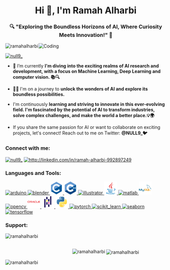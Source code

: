 <h1 align="center">Hi 👋, I'm Ramah Alharbi</h1>
<h3 align="center">🔍 "Exploring the Boundless Horizons of AI, Where Curiosity Meets Innovation!" 🌌</h3>
<img align="right" alt="Coding" width="400" src="https://media.giphy.com/media/Hrm0LJNRkPHDkLIHz9/giphy.gif">

<p align="left"> <img src="https://komarev.com/ghpvc/?username=ramahalharbi&label=Profile%20views&color=0e75b6&style=flat" alt="ramahalharbi" /> </p>

<p align="left"> <a href="https://twitter.com/null9_" target="blank"><img src="https://img.shields.io/twitter/follow/null9_?logo=twitter&style=for-the-badge" alt="null9_" /></a> </p>

- 🌱 I’m currently **I'm diving into the exciting realms of AI research and development, with a focus on Machine Learning, Deep Learning and computer vision. 📚🔍**

- 🤖🌱 I'm on a journey to **unlock the wonders of AI and explore its boundless possibilities.**

- I'm continuously **learning and striving to innovate in this ever-evolving field. I'm fascinated by the potential of AI to transform industries, solve complex challenges, and make the world a better place.💡🌍**

- If you share the same passion for AI or want to collaborate on exciting projects, let's connect! Reach out to me on Twitter: **@NULL9_🐦**

<h3 align="left">Connect with me:</h3>
<p align="left">
<a href="https://twitter.com/null9_" target="blank"><img align="center" src="https://raw.githubusercontent.com/rahuldkjain/github-profile-readme-generator/master/src/images/icons/Social/twitter.svg" alt="null9_" height="30" width="40" /></a>
<a href="https://linkedin.com/in/http://linkedin.com/in/ramah-alharbi-992897249" target="blank"><img align="center" src="https://raw.githubusercontent.com/rahuldkjain/github-profile-readme-generator/master/src/images/icons/Social/linked-in-alt.svg" alt="http://linkedin.com/in/ramah-alharbi-992897249" height="30" width="40" /></a>
</p>

<h3 align="left">Languages and Tools:</h3>
<p align="left"> <a href="https://www.arduino.cc/" target="_blank" rel="noreferrer"> <img src="https://cdn.worldvectorlogo.com/logos/arduino-1.svg" alt="arduino" width="40" height="40"/> </a> <a href="https://www.blender.org/" target="_blank" rel="noreferrer"> <img src="https://download.blender.org/branding/community/blender_community_badge_white.svg" alt="blender" width="40" height="40"/> </a> <a href="https://www.cprogramming.com/" target="_blank" rel="noreferrer"> <img src="https://raw.githubusercontent.com/devicons/devicon/master/icons/c/c-original.svg" alt="c" width="40" height="40"/> </a> <a href="https://www.w3schools.com/cpp/" target="_blank" rel="noreferrer"> <img src="https://raw.githubusercontent.com/devicons/devicon/master/icons/cplusplus/cplusplus-original.svg" alt="cplusplus" width="40" height="40"/> </a> <a href="https://www.adobe.com/in/products/illustrator.html" target="_blank" rel="noreferrer"> <img src="https://www.vectorlogo.zone/logos/adobe_illustrator/adobe_illustrator-icon.svg" alt="illustrator" width="40" height="40"/> </a> <a href="https://www.java.com" target="_blank" rel="noreferrer"> <img src="https://raw.githubusercontent.com/devicons/devicon/master/icons/java/java-original.svg" alt="java" width="40" height="40"/> </a> <a href="https://www.mathworks.com/" target="_blank" rel="noreferrer"> <img src="https://upload.wikimedia.org/wikipedia/commons/2/21/Matlab_Logo.png" alt="matlab" width="40" height="40"/> </a> <a href="https://www.mysql.com/" target="_blank" rel="noreferrer"> <img src="https://raw.githubusercontent.com/devicons/devicon/master/icons/mysql/mysql-original-wordmark.svg" alt="mysql" width="40" height="40"/> </a> <a href="https://opencv.org/" target="_blank" rel="noreferrer"> <img src="https://www.vectorlogo.zone/logos/opencv/opencv-icon.svg" alt="opencv" width="40" height="40"/> </a> <a href="https://www.oracle.com/" target="_blank" rel="noreferrer"> <img src="https://raw.githubusercontent.com/devicons/devicon/master/icons/oracle/oracle-original.svg" alt="oracle" width="40" height="40"/> </a> <a href="https://pandas.pydata.org/" target="_blank" rel="noreferrer"> <img src="https://raw.githubusercontent.com/devicons/devicon/2ae2a900d2f041da66e950e4d48052658d850630/icons/pandas/pandas-original.svg" alt="pandas" width="40" height="40"/> </a> <a href="https://www.python.org" target="_blank" rel="noreferrer"> <img src="https://raw.githubusercontent.com/devicons/devicon/master/icons/python/python-original.svg" alt="python" width="40" height="40"/> </a> <a href="https://pytorch.org/" target="_blank" rel="noreferrer"> <img src="https://www.vectorlogo.zone/logos/pytorch/pytorch-icon.svg" alt="pytorch" width="40" height="40"/> </a> <a href="https://scikit-learn.org/" target="_blank" rel="noreferrer"> <img src="https://upload.wikimedia.org/wikipedia/commons/0/05/Scikit_learn_logo_small.svg" alt="scikit_learn" width="40" height="40"/> </a> <a href="https://seaborn.pydata.org/" target="_blank" rel="noreferrer"> <img src="https://seaborn.pydata.org/_images/logo-mark-lightbg.svg" alt="seaborn" width="40" height="40"/> </a> <a href="https://www.tensorflow.org" target="_blank" rel="noreferrer"> <img src="https://www.vectorlogo.zone/logos/tensorflow/tensorflow-icon.svg" alt="tensorflow" width="40" height="40"/> </a> </p>

<h3 align="left">Support:</h3>
<p><a href="https://www.buymeacoffee.com/ramahalharbi"> <img align="left" src="https://cdn.buymeacoffee.com/buttons/v2/default-yellow.png" height="50" width="210" alt="ramahalharbi" /></a></p><br><br>

<p><img align="left" src="https://github-readme-stats.vercel.app/api/top-langs?username=ramahalharbi&show_icons=true&locale=en&layout=compact" alt="ramahalharbi" /></p>

<p>&nbsp;<img align="center" src="https://github-readme-stats.vercel.app/api?username=ramahalharbi&show_icons=true&locale=en" alt="ramahalharbi" /></p>

<p><img align="center" src="https://github-readme-streak-stats.herokuapp.com/?user=ramahalharbi&" alt="ramahalharbi" /></p>
